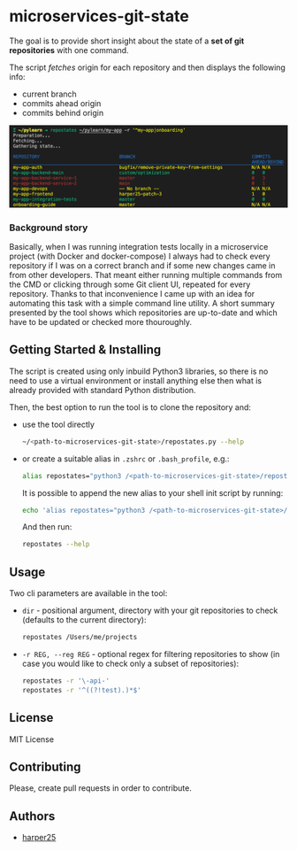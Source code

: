 # microservices-git-state

The goal is to provide short insight about the state of a **set of git repositories** with one command.

The script *fetches* origin for each repository and then displays the following info:
- current branch
- commits ahead origin
- commits behind origin

![](/screen.png)

### Background story

Basically, when I was running integration tests locally in a microservice project (with Docker and docker-compose) I always had to check every repository if I was on a correct branch and if some new changes came in from other developers. That meant either running multiple commands from the CMD or clicking through some Git client UI, repeated for every repository. Thanks to that inconvenience I came up with an idea for automating this task with a simple command line utility. A short summary presented by the tool shows which repositories are up-to-date and which have to be updated or checked more thouroughly.

## Getting Started & Installing

The script is created using only inbuild Python3 libraries, so there is no need to use a virtual environment or install anything else then what is already provided with standard Python distribution.

Then, the best option to run the tool is to clone the repository and:
- use the tool directly

    ```sh
    ~/<path-to-microservices-git-state>/repostates.py --help
    ```
- or create a suitable alias in `.zshrc` or `.bash_profile`, e.g.:

    ```sh
    alias repostates="python3 /<path-to-microservices-git-state>/repostates.py"
    ```

    It is possible to append the new alias to your shell init script by running:

    ```sh
    echo 'alias repostates="python3 /<path-to-microservices-git-state>/repostates.py"' >> ~/.zshrc
    ```

    And then run:
    ```sh
    repostates --help
    ```

## Usage

Two cli parameters are available in the tool:

- `dir` - positional argument, directory with your git repositories to check (defaults to the current directory):
    ```sh
    repostates /Users/me/projects
    ```
- `-r REG, --reg REG` - optional regex for filtering repositories to show (in case you would like to check only a subset of repositories):
    ```sh
    repostates -r '\-api-'
    repostates -r '^((?!test).)*$'
    ```

## License

MIT License

## Contributing

Please, create pull requests in order to contribute.

## Authors

* [harper25](https://github.com/harper25)
